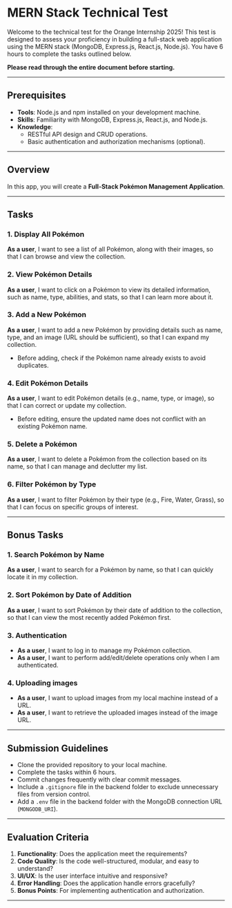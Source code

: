 # MERN Stack Technical Test

Welcome to the technical test for the Orange Internship 2025! This test is designed to assess your proficiency in building a full-stack web application using the MERN stack (MongoDB, Express.js, React.js, Node.js). You have 6 hours to complete the tasks outlined below.

**Please read through the entire document before starting.**

---

## Prerequisites

- **Tools**: Node.js and npm installed on your development machine.
- **Skills**: Familiarity with MongoDB, Express.js, React.js, and Node.js.
- **Knowledge**:  
  - RESTful API design and CRUD operations.  
  - Basic authentication and authorization mechanisms (optional).

---

## Overview

In this app, you will create a **Full-Stack Pokémon Management Application**.

---

## Tasks

### 1. Display All Pokémon
**As a user**, I want to see a list of all Pokémon, along with their images, so that I can browse and view the collection.

### 2. View Pokémon Details
**As a user**, I want to click on a Pokémon to view its detailed information, such as name, type, abilities, and stats, so that I can learn more about it.

### 3. Add a New Pokémon
**As a user**, I want to add a new Pokémon by providing details such as name, type, and an image (URL should be sufficient), so that I can expand my collection.  
- Before adding, check if the Pokémon name already exists to avoid duplicates.

### 4. Edit Pokémon Details
**As a user**, I want to edit Pokémon details (e.g., name, type, or image), so that I can correct or update my collection.  
- Before editing, ensure the updated name does not conflict with an existing Pokémon name.

### 5. Delete a Pokémon
**As a user**, I want to delete a Pokémon from the collection based on its name, so that I can manage and declutter my list.

### 6. Filter Pokémon by Type
**As a user**, I want to filter Pokémon by their type (e.g., Fire, Water, Grass), so that I can focus on specific groups of interest.

---

## Bonus Tasks

### 1. Search Pokémon by Name
**As a user**, I want to search for a Pokémon by name, so that I can quickly locate it in my collection.

### 2. Sort Pokémon by Date of Addition
**As a user**, I want to sort Pokémon by their date of addition to the collection, so that I can view the most recently added Pokémon first.

### 3. Authentication
- **As a user**, I want to log in to manage my Pokémon collection.
- **As a user**, I want to perform add/edit/delete operations only when I am authenticated.

### 4. Uploading images
- **As a user**,  I want to upload images from my local machine instead of a URL.
- **As a user**,  I want to retrieve the uploaded images instead of the image URL.

---

## Submission Guidelines

- Clone the provided repository to your local machine.
- Complete the tasks within 6 hours.
- Commit changes frequently with clear commit messages.
- Include a `.gitignore` file in the backend folder to exclude unnecessary files from version control.
- Add a `.env` file in the backend folder with the MongoDB connection URL (`MONGODB_URI`).

---

## Evaluation Criteria

1. **Functionality**: Does the application meet the requirements?
2. **Code Quality**: Is the code well-structured, modular, and easy to understand?
3. **UI/UX**: Is the user interface intuitive and responsive?
4. **Error Handling**: Does the application handle errors gracefully?
5. **Bonus Points**: For implementing authentication and authorization.

---
